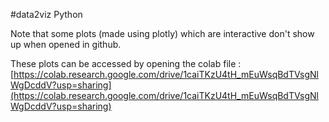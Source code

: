 #data2viz Python

Note that some plots (made using plotly) which are interactive don't show up when opened in github.

These plots can be accessed by opening the colab file : [https://colab.research.google.com/drive/1caiTKzU4tH_mEuWsqBdTVsgNlWgDcddV?usp=sharing](https://colab.research.google.com/drive/1caiTKzU4tH_mEuWsqBdTVsgNlWgDcddV?usp=sharing)


